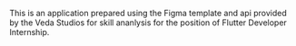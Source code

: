 This is an application prepared using the Figma template and api provided by the Veda Studios for skill ananlysis for the position of Flutter Developer Internship.
